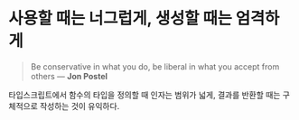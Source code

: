 # 사용할 때는 너그럽게, 생성할 때는 엄격하게

> Be conservative in what you do, be liberal in what you accept from others
> — **Jon Postel**

타입스크립트에서 함수의 타입을 정의할 때 인자는 범위가 넓게, 결과를 반환할 때는 구체적으로
작성하는 것이 유익하다.
